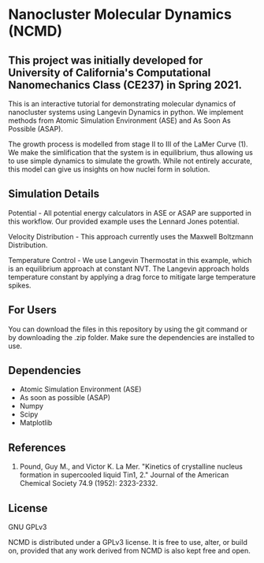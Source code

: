 # Nanocluster Molecular Dynamics (NCMD)
## This project was initially developed for University of California's Computational Nanomechanics Class (CE237) in Spring 2021.

This is an interactive tutorial for demonstrating molecular dynamics of nanocluster systems using Langevin Dynamics in python. We implement methods from Atomic Simulation Environment (ASE) and As Soon As Possible (ASAP). 

The growth process is modelled from stage II to III of the LaMer Curve (1). We make the simlification that the system is in equilibrium, thus allowing us to use simple dynamics to simulate the growth. While not entirely accurate, this model can give us insights on how nuclei form in solution.

## Simulation Details

Potential - All potential energy calculators in ASE or ASAP are supported in this workflow. Our provided example uses the Lennard Jones potential.

Velocity Distribution - This approach currently uses the Maxwell Boltzmann Distribution.

Temperature Control - We use Langevin Thermostat in this example, which is an equilibrium approach at constant NVT. The Langevin approach holds temperature constant by applying a drag force to mitigate large temperature spikes.

## For Users

You can download the files in this repository by using the git command or by downloading the .zip folder. Make sure the dependencies are installed to use.

## Dependencies

- Atomic Simulation Environment (ASE)
- As soon as possible (ASAP)
- Numpy
- Scipy
- Matplotlib

## References
1. Pound, Guy M., and Victor K. La Mer. "Kinetics of crystalline nucleus formation in supercooled liquid Tin1, 2." Journal of the American Chemical Society 74.9 (1952): 2323-2332.

## License
GNU GPLv3

NCMD is distributed under a GPLv3 license. It is free to use, alter, or build on, provided that any work derived from NCMD is also kept free and open.
